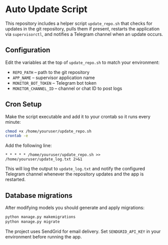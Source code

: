 # Auto Update Script

This repository includes a helper script `update_repo.sh` that checks for updates
in the git repository, pulls them if present, restarts the application via
`supervisorctl`, and notifies a Telegram channel when an update occurs.

## Configuration

Edit the variables at the top of `update_repo.sh` to match your environment:

- `REPO_PATH` – path to the git repository
- `APP_NAME` – supervisor application name
- `MONITOR_BOT_TOKEN` – Telegram bot token
- `MONITOR_CHANNEL_ID` – channel or chat ID to post logs

## Cron Setup

Make the script executable and add it to your crontab so it runs every minute:

```bash
chmod +x /home/youruser/update_repo.sh
crontab -e
```

Add the following line:

```cron
* * * * * /home/youruser/update_repo.sh >> /home/youruser/update_log.txt 2>&1
```

This will log the output to `update_log.txt` and notify the configured Telegram
channel whenever the repository updates and the app is restarted.

## Database migrations

After modifying models you should generate and apply migrations:

```bash
python manage.py makemigrations
python manage.py migrate
```

The project uses SendGrid for email delivery. Set `SENDGRID_API_KEY` in your
environment before running the app.
